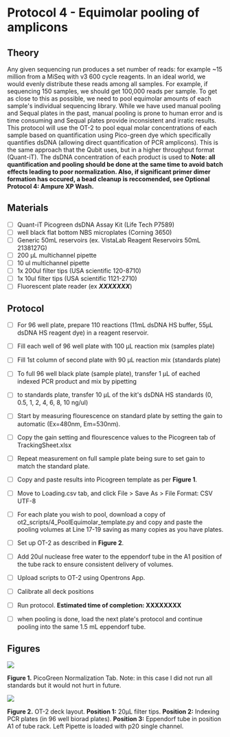# Protocol 4 - Equimolar pooling of amplicons

## Theory
Any given sequencing run produces a set number of reads: for example ~15 million from a MiSeq with v3 600 cycle reagents. In an ideal world, we would evenly distribute these reads among all samples. For example, if sequencing 150 samples, we should get 100,000 reads per sample. To get as close to this as possible, we need to pool equimolar amounts of each sample's individual sequencing library. While we have used manual pooling and Sequal plates in the past, manual pooling is prone to human error and is time consuming and Sequal plates provide inconsistent and irratic results. This protocol will use the OT-2 to pool equal molar concentrations of each sample based on quantification using Pico-green dye which specifically quantifies dsDNA (allowing direct quantification of PCR amplicons). This is the same approach that the Qubit uses, but in a higher throughput format (Quant-iT). The dsDNA concentration of each product is used to **Note: all quantification and pooling should be done at the same time to avoid batch effects leading to poor normalization. Also, if significant primer dimer formation has occured, a bead cleanup is reccomended, see Optional Protocol 4: Ampure XP Wash.**

## Materials
- [ ] Quant-iT Picogreen dsDNA Assay Kit (Life Tech P7589)
- [ ] well black flat bottom NBS microplates (Corning 3650)
- [ ] Generic 50mL reservoirs (ex. VistaLab Reagent Reservoirs 50mL 2138127G)
- [ ] 200 µL multichannel pipette
- [ ] 10 ul multichannel pipette
- [ ] 1x 200ul filter tips (USA scientific 120-8710)
- [ ] 1x 10ul filter tips (USA scientific 1121-2710)
- [ ] Fluorescent plate reader (ex ***XXXXXXX***)

## Protocol
- [ ] For 96 well plate, prepare 110 reactions (11mL dsDNA HS buffer, 55µL dsDNA HS reagent dye) in a reagent reservoir.
- [ ] Fill each well of 96 well plate with 100 µL reaction mix (samples plate)
- [ ] Fill 1st column of second plate with 90 µL reaction mix (standards plate)
- [ ] To full 96 well black plate (sample plate), transfer 1 µL of eached indexed PCR product and mix by pipetting
- [ ] to standards plate, transfer 10 µL of the kit's dsDNA HS standards (0, 0.5, 1, 2, 4, 6, 8, 10 ng/ul)
- [ ] Start by measuring flourescence on standard plate by setting the gain to automatic (Ex=480nm, Em=530nm).
- [ ] Copy the gain setting and flourescence values to the Picogreen tab of TrackingSheet.xlsx
- [ ] Repeat measurement on full sample plate being sure to set gain to match the standard plate.
- [ ] Copy and paste results into Picogreen template as per **Figure 1**.
- [ ] Move to Loading.csv tab, and click File > Save As > File Format: CSV UTF-8
- [ ] For each plate you wish to pool, download a copy of ot2_scripts/4_PoolEquimolar_template.py and copy and paste the pooling volumes at Line 17-19 saving as many copies as you have plates.
- [ ] Set up OT-2 as described in **Figure 2**.
- [ ] Add 20ul nuclease free water to the eppendorf tube in the A1 position of the tube rack to ensure consistent delivery of volumes.
- [ ] Upload scripts to OT-2 using Opentrons App.
- [ ] Calibrate all deck positions
- [ ] Run protocol. **Estimated time of completion: XXXXXXXX**
- [ ] when pooling is done, load the next plate's protocol and continue pooling into the same 1.5 mL eppendorf tube.



## Figures
![](https://github.com/jbisanz/AmpliconSeq/raw/master/images/picogreen.png)

**Figure 1.** PicoGreen Normalization Tab. Note: in this case I did not run all standards but it would not hurt in future.

![](https://github.com/jbisanz/AmpliconSeq/raw/master/images/ot2pico.png)

**Figure 2.** OT-2 deck layout. **Position 1:** 20µL filter tips. **Position 2:** Indexing PCR plates (in 96 well biorad plates). **Position 3:** Eppendorf tube in position A1 of tube rack. Left Pipette is loaded with p20 single channel.
